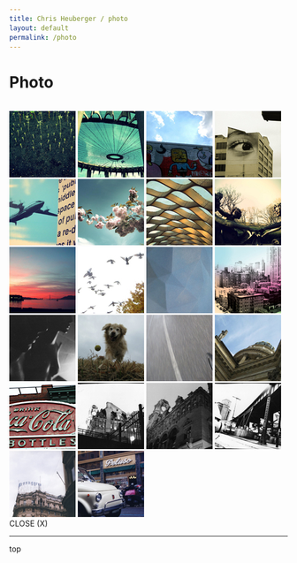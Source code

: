 ```yaml
---
title: Chris Heuberger / photo
layout: default
permalink: /photo
---
```


<div class="main-content">
      
  <h1 class="all-caps">Photo</h1>
  <br>
  <div class="grid">
    <img src="assets/img/photo/fb1.jpg">
    <img src="assets/img/photo/fb2.jpg">
    <img src="assets/img/photo/fb3.jpg">
    <img src="assets/img/photo/fb4.jpg">
    <img src="assets/img/photo/fb6.jpg">
    <img src="assets/img/photo/fb8.jpg">
    <img src="assets/img/photo/fb10.jpg">
    <img src="assets/img/photo/fb11.jpg">
    <img src="assets/img/photo/fb12.jpg">
    <img src="assets/img/photo/fb13.jpg">
    <img src="assets/img/photo/fb14.jpg">
    <img src="assets/img/photo/fb15.jpg">
    <img src="assets/img/photo/fb16.jpg">
    <img src="assets/img/photo/fb17.jpg">
    <img src="assets/img/photo/fb18.jpg">
    <img src="assets/img/photo/fb19.jpg">
    <img src="assets/img/photo/pic-coca-cola_sign.jpg">
    <img src="assets/img/photo/pic-img008.jpg">
    <img src="assets/img/photo/pic-img009.jpg">
    <img src="assets/img/photo/pic-img010.jpg">
    <img src="assets/img/photo/pic-messagero.jpg">
    <img src="assets/img/photo/pic-peluso.jpg">
  </div>
  <div class="popup">
    <span class="close all-caps">CLOSE (X)</span>
    <img class="large" src="">
    <div class="explainer"></div>
  </div>

  <div class="shorten"><hr></div>
  <p class="top">top</p>

</div> <!-- .main-content -->
